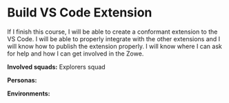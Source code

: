 # Build VS Code Extension

If I finish this course, I will be able to create a conformant extension to the VS Code. I will be able to properly integrate with the other extensions and I will know how to publish the extension properly. I will know where I can ask for help and how I can get involved in the Zowe.

**Involved squads:** Explorers squad

**Personas:** 

**Environments:**